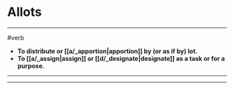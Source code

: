 # Allots
---
#verb
- **To distribute or [[a/_apportion|apportion]] by (or as if by) lot.**
- **To [[a/_assign|assign]] or [[d/_designate|designate]] as a task or for a purpose.**
---
---
